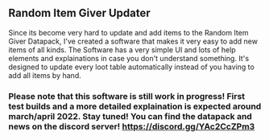 ## Random Item Giver Updater

Since its become very hard to update and add items to the Random Item Giver Datapack, I've created a software that makes it very easy to add new items of all kinds.
The Software has a very simple UI and lots of help elements and explainations in case you don't understand something. It's designed to update every loot table automatically instead of you having to add all items by hand.

### Please note that this software is still work in progress! First test builds and a more detailed explaination is expected around march/april 2022. Stay tuned! You can find the datapack and news on the discord server! https://discord.gg/YAc2CcZPm3
